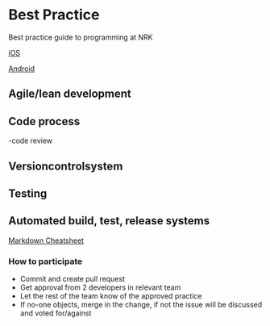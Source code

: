 # Best Practice
Best practice guide to programming at NRK

[iOS](iOS.md)

[Android](Android.md)

## Agile/lean development

## Code process
-code review

## Versioncontrolsystem

## Testing

## Automated build, test, release systems

[Markdown Cheatsheet](https://github.com/adam-p/markdown-here/wiki/Markdown-Cheatsheet)


### How to participate

* Commit and create pull request
* Get approval from 2 developers in relevant team
* Let the rest of the team know of the approved practice
* If no-one objects, merge in the change, if not the issue will be discussed and voted for/against
